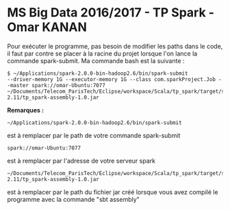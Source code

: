 # MS Big Data 2016/2017 - TP Spark - Omar KANAN

Pour exécuter le programme, pas besoin de modifier les paths dans le code, il faut par contre se placer à la racine du projet lorsque l'on lance la commande spark-submit. Ma commande bash est la suivante :  

~~~
$ ~/Applications/spark-2.0.0-bin-hadoop2.6/bin/spark-submit 
--driver-memory 1G --executor-memory 1G --class com.sparkProject.Job --master spark://omar-Ubuntu:7077
~/Documents/Telecom_ParisTech/Eclipse/workspace/Scala/tp_spark/target/scala-2.11/tp_spark-assembly-1.0.jar
~~~

**Remarques :**  
~~~
~/Applications/spark-2.0.0-bin-hadoop2.6/bin/spark-submit
~~~
est à remplacer par le path de votre commande spark-submit
~~~
spark://omar-Ubuntu:7077
~~~
est à remplacer par l'adresse de votre serveur spark  
~~~
~/Documents/Telecom_ParisTech/Eclipse/workspace/Scala/tp_spark/target/scala-2.11/tp_spark-assembly-1.0.jar
~~~
est à remplacer par le path du fichier jar créé lorsque vous avez compilé le programme avec la commande "sbt assembly"  
